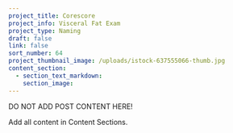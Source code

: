 ```yaml
---
project_title: Corescore
project_info: Visceral Fat Exam
project_type: Naming
draft: false
link: false
sort_number: 64
project_thumbnail_image: /uploads/istock-637555066-thumb.jpg
content_section:
  - section_text_markdown:
    section_image:
---
```



DO NOT ADD POST CONTENT HERE!

Add all content in Content Sections.